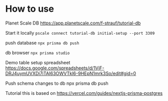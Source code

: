 # How to use

Planet Scale DB  https://app.planetscale.com/f-strauf/tutorial-db 

Start it locally `pscale connect tutorial-db initial-setup --port 3309`

push database `npx prisma db push`

db browser `npx prisma studio`



Demo table setup spreadsheet https://docs.google.com/spreadsheets/d/1VjF-DRJ4uymUVXDi7iTAI63OWVTkl6-9HEpN1mrk3So/edit#gid=0

Push schema changes to db npx prisma db push

Tutorial this is based on https://vercel.com/guides/nextjs-prisma-postgres